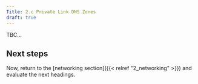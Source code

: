 ```yaml
---
Title: 2.c Private Link DNS Zones
draft: true
---
```


TBC...

## Next steps

Now, return to the [networking section]({{< relref "2_networking" >}}) and evaluate the next headings.
